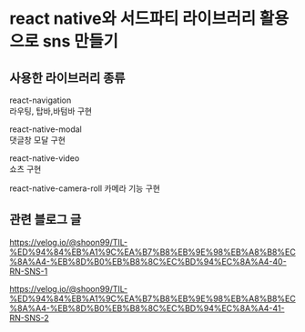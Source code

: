 # react native와 서드파티 라이브러리 활용으로 sns 만들기

## 사용한 라이브러리 종류

react-navigation  
라우팅, 탑바,바텀바 구현  
   
react-native-modal  
댓글창 모달 구현  
   
react-native-video  
쇼츠 구현  
   
react-native-camera-roll
카메라 기능 구현
   

## 관련 블로그 글

https://velog.io/@shoon99/TIL-%ED%94%84%EB%A1%9C%EA%B7%B8%EB%9E%98%EB%A8%B8%EC%8A%A4-%EB%8D%B0%EB%B8%8C%EC%BD%94%EC%8A%A4-40-RN-SNS-1

https://velog.io/@shoon99/TIL-%ED%94%84%EB%A1%9C%EA%B7%B8%EB%9E%98%EB%A8%B8%EC%8A%A4-%EB%8D%B0%EB%B8%8C%EC%BD%94%EC%8A%A4-41-RN-SNS-2
